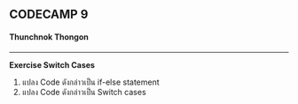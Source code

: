 ## CODECAMP 9
#### Thunchnok Thongon
***

**Exercise Switch Cases**
1. แปลง Code ดังกล่าวเป็น if-else statement
2. แปลง Code ดังกล่าวเป็น Switch cases




